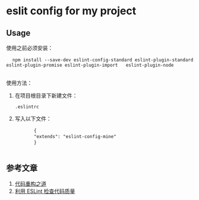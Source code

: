 #  eslit config for my project
## Usage
<p>使用之前必须安装：</p>
<pre>
  <code>npm install --save-dev eslint-config-standard eslint-plugin-standard eslint-plugin-promise eslint-plugin-import   eslint-plugin-node</code>
  </pre>
<p></p>
<p>使用方法：</p>
<ol>
  <li>在项目根目录下新建文件：<pre><code>.eslintrc</code></pre></li>
  <li>写入以下文件：
    <pre>
      <code>{</code>
      <code>"extends": "eslint-config-mine"</code>
      <code>}</code>
    </pre>
  </li>
</ol>

## 参考文章
<ol>
  <li>
    <a href="https://mp.weixin.qq.com/s/vn5BH51CK9F1EDq7gIDODQ">代码重构之道</a>
  </li>
  <li>
    <a href="http://morning.work/page/maintainable-nodejs/getting-started-with-eslint.html">利用 ESLint 检查代码质量</a>
  </li>
</ol>

